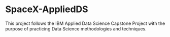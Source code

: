 # SpaceX-AppliedDS
This project follows the IBM Applied Data Science Capstone Project with the purpose of practicing Data Science methodologies and techniques. 
